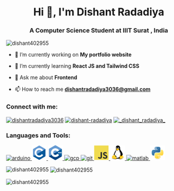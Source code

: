 <h1 align="center">Hi 👋, I'm Dishant Radadiya</h1>
<h3 align="center">A Computer Science Student at IIIT Surat , India</h3>

<p align="left"> <img src="https://komarev.com/ghpvc/?username=dishant402955&label=Profile%20views&color=0e75b6&style=flat" alt="dishant402955" /> </p>

- 🔭 I’m currently working on **My portfolio website**

- 🌱 I’m currently learning **React JS and Tailwind CSS**

- 💬 Ask me about **Frontend**

- 📫 How to reach me **dishantradadiya3036@gmail.com**

<h3 align="left">Connect with me:</h3>
<p align="left">
<a href="https://dev.to/dishantradadiya3036" target="blank"><img align="center" src="https://raw.githubusercontent.com/rahuldkjain/github-profile-readme-generator/master/src/images/icons/Social/devto.svg" alt="dishantradadiya3036" height="30" width="40" /></a>
<a href="https://linkedin.com/in/dishant-radadiya" target="blank"><img align="center" src="https://raw.githubusercontent.com/rahuldkjain/github-profile-readme-generator/master/src/images/icons/Social/linked-in-alt.svg" alt="dishant-radadiya" height="30" width="40" /></a>
<a href="https://instagram.com/_dishant_radadiya_" target="blank"><img align="center" src="https://raw.githubusercontent.com/rahuldkjain/github-profile-readme-generator/master/src/images/icons/Social/instagram.svg" alt="_dishant_radadiya_" height="30" width="40" /></a>
</p>

<h3 align="left">Languages and Tools:</h3>
<p align="left"> <a href="https://www.arduino.cc/" target="_blank" rel="noreferrer"> <img src="https://cdn.worldvectorlogo.com/logos/arduino-1.svg" alt="arduino" width="40" height="40"/> </a> <a href="https://www.cprogramming.com/" target="_blank" rel="noreferrer"> <img src="https://raw.githubusercontent.com/devicons/devicon/master/icons/c/c-original.svg" alt="c" width="40" height="40"/> </a> <a href="https://www.w3schools.com/cpp/" target="_blank" rel="noreferrer"> <img src="https://raw.githubusercontent.com/devicons/devicon/master/icons/cplusplus/cplusplus-original.svg" alt="cplusplus" width="40" height="40"/> </a> <a href="https://cloud.google.com" target="_blank" rel="noreferrer"> <img src="https://www.vectorlogo.zone/logos/google_cloud/google_cloud-icon.svg" alt="gcp" width="40" height="40"/> </a> <a href="https://git-scm.com/" target="_blank" rel="noreferrer"> <img src="https://www.vectorlogo.zone/logos/git-scm/git-scm-icon.svg" alt="git" width="40" height="40"/> </a> <a href="https://developer.mozilla.org/en-US/docs/Web/JavaScript" target="_blank" rel="noreferrer"> <img src="https://raw.githubusercontent.com/devicons/devicon/master/icons/javascript/javascript-original.svg" alt="javascript" width="40" height="40"/> </a> <a href="https://www.linux.org/" target="_blank" rel="noreferrer"> <img src="https://raw.githubusercontent.com/devicons/devicon/master/icons/linux/linux-original.svg" alt="linux" width="40" height="40"/> </a> <a href="https://www.mathworks.com/" target="_blank" rel="noreferrer"> <img src="https://upload.wikimedia.org/wikipedia/commons/2/21/Matlab_Logo.png" alt="matlab" width="40" height="40"/> </a> <a href="https://www.python.org" target="_blank" rel="noreferrer"> <img src="https://raw.githubusercontent.com/devicons/devicon/master/icons/python/python-original.svg" alt="python" width="40" height="40"/> </a> </p>

<p><img align="left" src="https://github-readme-stats.vercel.app/api/top-langs?username=dishant402955&show_icons=true&locale=en&layout=compact" alt="dishant402955" /></p>

<p>&nbsp;<img align="center" src="https://github-readme-stats.vercel.app/api?username=dishant402955&show_icons=true&locale=en" alt="dishant402955" /></p>

<p><img align="center" src="https://github-readme-streak-stats.herokuapp.com/?user=dishant402955&" alt="dishant402955" /></p>
